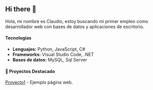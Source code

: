 ## Hi there 👋
Hola, mi nombre es Claudio, estoy buscando mi primer empleo
como desarrollador web con bases de datos y aplicaciones de 
escritorio.

#### Tecnologías
-  **Lenguajes:** Python, JavaScript, C#
-  **Frameworks:** Visual Studio Code, .NET
-  **Bases de datos:** MySQL, Sql Server

#### 🚀 Proyectos Destacado
[Proyecto1](https://github.com/claudioFreddy/claudioFreddy.github.io) - Ejemplo página web.

<!--
**claudioFreddy/claudioFreddy** is a ✨ _special_ ✨ repository because its `README.md` (this file) appears on your GitHub profile.

Here are some ideas to get you started:

- 🔭 I’m currently working on ...
- 🌱 I’m currently learning ...
- 👯 I’m looking to collaborate on ...
- 🤔 I’m looking for help with ...
- 💬 Ask me about ...
- 📫 How to reach me: ...
- 😄 Pronouns: ...
- ⚡ Fun fact: ...
-->
